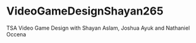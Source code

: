 # VideoGameDesignShayan265
 TSA Video Game Design with Shayan Aslam, Joshua Ayuk and Nathaniel Occena
